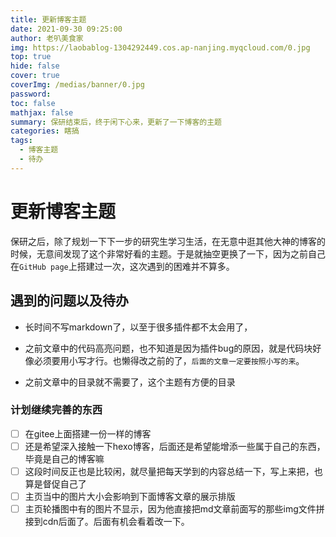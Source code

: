 ```yaml
---
title: 更新博客主题
date: 2021-09-30 09:25:00
author: 老叭美食家
img: https://laobablog-1304292449.cos.ap-nanjing.myqcloud.com/0.jpg
top: true
hide: false
cover: true
coverImg: /medias/banner/0.jpg
password: 
toc: false
mathjax: false
summary: 保研结束后，终于闲下心来，更新了一下博客的主题
categories: 瞎搞
tags:
  - 博客主题
  - 待办
---
```


# 更新博客主题

保研之后，除了规划一下下一步的研究生学习生活，在无意中逛其他大神的博客的时候，无意间发现了这个非常好看的主题。于是就抽空更换了一下，因为之前自己在`GitHub page`上搭建过一次，这次遇到的困难并不算多。

## 遇到的问题以及待办

- 长时间不写markdown了，以至于很多插件都不太会用了，

- 之前文章中的代码高亮问题，也不知道是因为插件bug的原因，就是代码块好像必须要用小写才行。也懒得改之前的了，`后面的文章一定要按照小写的来`。

- 之前文章中的目录就不需要了，这个主题有方便的目录


### 计划继续完善的东西

- [ ] 在gitee上面搭建一份一样的博客
- [ ] 还是希望深入接触一下hexo博客，后面还是希望能增添一些属于自己的东西，毕竟是自己的博客嘛
- [ ] 这段时间反正也是比较闲，就尽量把每天学到的内容总结一下，写上来把，也算是督促自己了
- [ ] 主页当中的图片大小会影响到下面博客文章的展示排版
- [ ] 主页轮播图中有的图片不显示，因为他直接把md文章前面写的那些img文件拼接到cdn后面了。后面有机会看着改一下。